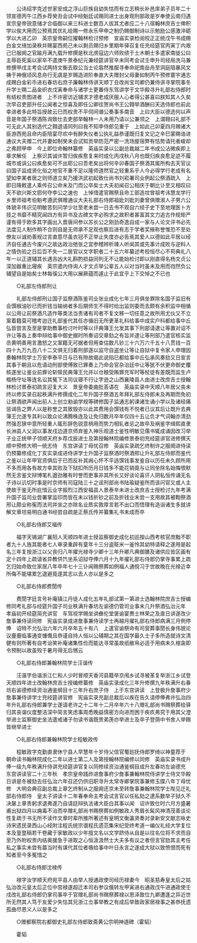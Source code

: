 <!-- { "loadSidebar": true } -->
　　公讳绍字克述世家安成之浮山巨族自幼失怙而有立志稍长补邑庠弟子员年二十领宣德丙午江西乡荐癸丑会试中经魁廷试赐同进士出身观刑部政是岁奉使云南归遇　宣宗皇帝锐意储才合临御以来三科进士数百人拔其尤者应二十八宿翰林庶吉士俾积学以俟大用而公预焉其优礼给赐一修永乐甲申之制仍赐御制诗以示勉励公感激淬砺学以大进乙卯　英宗皇帝嗣位擢翰林检讨预修　宣庙实录检阅校正正统戊午书成赐白金文绮加录秩并赐宴西苑己未以剩员赐归乡里期年驿召复任充经筵官丙寅丁内艰己巳服阕之官踰月满九载升修撰是秋北虏寇边六师败绩于土木朝士多遣家南徙公曰主辱臣死奚以家卒不遣庚午景泰纪元兼经筵讲官辛未同考会试壬申升司经局洗马兼修撰甲戌主考会试两持文衡去取公当士论翕然推服寻奉命祀南岳舟至洞庭阻暴风文祷于神俄顷风息舟行无虞是岁赐造进阶奉直大夫赠封父母妻如制丙午预修寰宇通志成赐白金彩币进右春坊右庶子廉翰林侍讲天顺丁丑改尚宝司卿仍兼侍讲寻掌院事冬升学士赐二品金织衣戊寅奉命与诸学士更番侍东驾讲学于文华殿寻升礼部右侍郎时有结权贵图进者　上不许密访近辅求才德老成厌服人心者得公甚喜曰朕知其人久矣次早召吏部升任公闻者之惊喜及即任公卿往贺尚书王公翱举酒酬曰天选侍郎也前此幸进者多此特旨授故云巳而权贵不平伺间谮公奏事多南音　上曰大臣以德选何以声音是年国子祭酒陈询致仕去吏部举翰林一人未用乃请以公兼领之　上谓翱曰礼部不可无此人其别选代之翱退语同列曰我不知李侍郎见重于　上如此己卯夏四月赐诸大臣游西苑且命内臣陪宴尽欢中有醉失仪者公执礼益恭谨既归复文记之辛巳蒙赐诰进通议大夫赠二代并妻如制癸未会试知贡举防范严密一洗场屋宿弊有怙势请托者峻却之弗顾甲申　今上即位命翰林纂修　英庙实录以公副总裁越二年书成公沾微疾即上章求解任　上察识其诚许暂归俟疾愈复来时成化丙戌秋八月也既归疾良愈足迹不履城市或讽公曰疾愈矣可不出耶公曰吾老矣出将何辛卯春国子祭酒其属所构去天官议曰国子监成贤化俗之地官不重不足以隆师道然官之轻重系乎人今必得学行老成有名望如李某者居之则师道立矣乃援洪武初起致仕尚书刘崧署司业例起公祭酒疏入　上即日降敕遣人乘传召公命未及门而公卒矣士大夫初闻召公相庆于朝比讣至又相叹曰天不欲兴斯文耶何夺李公之速也　上悼惜遣官赐祭且命工部造坟曾祖考讳慧龙学行乡里师祖考伯魁考遵武俱赠通议大夫礼部右侍郎祖妣刘妣刘妻曾俱赠淑人子男六公体貌丰伟识见明敏苦刻问学少壮至老未尝一日去书不观自六经子史下至地理医卜方技之书靡不精究闻四方有异书及古碑文字必购求之故积者甚富其文力追古作规矩严谨有得于欧多其字画出入晋唐间参以苏长公之刚劲奇逸自成一家与人论文评书必先法度见人制作稍不合则自是无师承不足观也察后进有志于学者奖掖称誉惟恐不至处僚友以诚劝善规过言直意尽虽衣冠不正举止失度亦必告焉其爱人以德如此平居以经济自任通古今废兴之故达政治弛张之宜参稽辨析竦人听闻其或先事计成败与逆料人之情伪验之日后百不失一二居官以文字职者二十五六年纂述考校恒尽心不苟典礼八年一以正道辅其长遇吉凶大礼斟酌损益同列无不让能始检讨即以刚直得名杨文贞公深加器重比寝疾　英宗遣内侍询人才文贞举公辈五人以对当时虽未及用而岿然负公辅望自是始矣士林每徯公大用以展厥蕴而遽止于此宜乎上下交悼之不已也 

　　○礼部左侍郎刑让 

　　礼部左侍郎刑让国子监祭酒陈鉴司业张业成化七年三月俱坐罪除名国子监旧有会馔椒油钞已而折钱当输纳者多后期师生不得时给出监则委而去颇有余积监中相循以公用让前祭酒凡造作等类法当责诸有司者不复文移一切任意之故所用尤伙又不立案着籍莫可稽考迨迁礼部鉴代其任亦循旧无所更革礼科给事中成实户科都给事中丘弘皆尝言及至是掌助教事检讨叶时等以讦典簿王允发其事下刑部请逮让等置对诏不许让等各上奏申辩给事中御史据时所奏诏交章劾之有旨并逮让等刑部乃遣官核实监丞黄明善用言激怒之又案籍无可据者但用查估数凡钞三十六万六千五十八贯钱一百四十九万九百八十二文俱无归着刑部遂以监守自盗坐让等让自狱中复令家人申理因奏翰林院学士万安李泰平日与已有隙故偈此说陷已都给事中丘弘承风奏劾又日宣言其事于朝且以危语动刑部使傅致已罪奏上乃命会官杂治廷中让等犹不伏更命御史覆核遂坐让鉴业前罪论斩赎民典簿王允并以仓粮受贿罪充军时等杖徒有差既而监生卢楷杨守址等连名讼其冤下法司议寝不行让字逊之山西襄陵县人由进士改庶吉士授翰林检讨景泰初疏言迎复大义　景皇帝委曲批荅语在　英庙实录中天顺八年居父丧未终以修实录召起秩满升修撰成化二年升国子祭酒五年拜礼部左侍郎未及再期而免初让祭酒欲声闻出前人上创立勑谕学规等碑修国子监通志躬课诸生诵小学以及诸经痛惩谒告之弊人以是称誉之其致毁亦以此其费用会馔钱有不悦者已议其后让既升去典簿王允遂专其利以致众论沸腾株连及让免归数月卒年仅四十五让负才气词翰亦清劲然强忍狭中意所轻重人辄形辞色锐意柄用而势力相轧者忌之故卒及祸鉴字缉熙直隶长洲县人父润以事发戍边道京师弃鉴入神乐观道士鉴性明敏见儒书辄成诵因改习举子业正统甲子领顺天府乡荐戊辰进士及第授翰林院编修景泰初充经筵讲官进修撰天顺中预修大明一统志侍　东宫讲读丁母忧召修　英庙实录疏乞终制许之服阕进侍读仍预纂修成化丁亥实录成进侍讲学士升国子监祭酒时祭酒邢让升礼部左侍郎而鉴代之鉴以让年甲官资俱后于已而反补其阙心怀不平适馔钱事发鉴自以历任未久顾所用不多而用各有故方幸其败及下狱扣所历月日钱多不能花销竟与让同坐除名始悔恨默然无言鉴文辩博笔札遒劲雅有时誉而吏事非其所长又好谈论喜讦人阴私恒传诵无名子诗以讥切时事是时京师有司寇陆三十之谣刑部尚书陆瑜疑鉴所而该问官又或人主使故于鉴无所庇惜云业字振烈江西安福县人景泰辛未进士改庶吉士授检讨九年考满升国子监司业尝署掌监印而皆在未以钱折钞之前及折钱业未尝一支用故其被鞫祭酒邢让颇业称寃而法司并坐之亦除名业质实敦厚言若不出口而悟理有造诣诸生多就讲解文章坦易明白通书经尝自疏是正蔡氏传并纂集礼书未成而卒 

　　○礼部右侍郎艾福传 

　　福字天锡湖广襄阳人天顺四年进士授监察御史成化初巡按山西考核官庶黜不职者九十人旌其能者七人审录重辟有童年十三分盗赃米一釜怜其幼特请释之遂用是起名三年复按浙江以父丧归八年擢光禄寺少卿十三年升卿凡典御膳及诸供应皆区画有定十四年上疏请省异教供饩坐系诏狱夺俸六月十九年擢礼部右侍郎仍掌寺事累上疏乞归始命致仕家居八年卒年七十三讣闻赐祭葬如例福人通傥习于世故晚在光禄近幸所侮不能堪累乞退避竟遂其志以去人亦以是多之 

　　○礼部右侍郎费誾传 

　　费誾字廷言号补庵镇江丹徒人成化五年礼部试第一第进士选翰林院庶吉士授编修同考礼部与经筵升国子司业秩满升春坊左谕德仍管司业事未几升祭酒弘治元年　孝庙初开经筵简充讲官　车驾视学赐坐讲彝伦堂褒谕宴赉士林荣之及直日讲遂改少詹事兼侍读同修　宪庙实录成进詹事兼侍读学士再越月擢礼部右侍郎病满三月例停俸　诏特不允弘治六年六月卒年五十有八　上遣官谕祭命有司营葬事誾长身伟貌论议亹亹临事通变慷慨且恭谨自持人恒以公辅期之其在国学最久士子多所造就诗文清健有则所著有自考诒笑补庵诸集性俭而能达寻常虽故纸敝帛必适于用病未久棺衾即令预制以故虽殁于暑月得无后憾云 

　　○礼部右侍郎兼翰林院学士汪谐传 

　　汪谐字伯谐浙江仁和人少时冒顺天香河县籍举京闱乡试寻被革复举浙江乡试登天顺四年进士改翰林庶吉士授编修纂修　英庙实录成化三年升修撰九年秩满升右春坊右谕德修续资治通鉴纲目十三年升右庶子侍　上于东宫讲读　上登极升詹事府少詹事兼侍讲学士充经筵讲官修　宪庙实录充副总裁后以疾在告久请停俸弗许弘治四年升礼部右侍郎兼学士遂请老许之十二年十二月卒年六十八赠礼部尚书赐祭葬给驿归其丧谐仪度整洁深中简言笑虑事周悉晚益慎密方向进而困于疾疚弗究于用其父澄举进士监察御史坐法遣戒诸子勿读书谐既贵弟箎亦举进士及卒子登荫中书舍人举赐皆继举进士 

　　○礼部右侍郎兼翰林院学士程敏政传 

　　程敏政字克勤直隶休宁县人早慧年十岁侍父信官蜀廵抚侍郎罗绮以神童荐于　朝命读书翰林院成化二年以进士第二人及第授翰林院编修以同修　英庙实录书成升俸一级九年秩满升侍讲充经筵讲官复以同修续资治通鉴纲目成升左春坊左谕德充　东宫讲读官二十三年秋　孝宗皇帝践祚进詹事府少詹事兼翰林院侍讲学士侍文华殿日讲是冬被劾去任弘治六年召还仍供旧职寻升太常寺卿掌院事兼修玉牒八年丁母忧修　大明会典召副总裁上章乞终制从之服阕还京未至转詹事兼翰林院学士陛见迁礼部右侍郎侍　皇太子讲读十二年春奉命主考会试言官以任私劾之逮系数举子狱久不决屡上章责躬求退弗遂乃自请廷辩执法诸大臣白其事以闻　诏许致仕时六月方盛暑甫出狱四月以痈毒不治而卒赠礼部尚书赐祭葬如例敏政人秀眉长髯风神清茂善谈论性复疏于书无所不读作文章时辈所推所著述有皇明文衡瀛贤奏对录新安文献志咏史诗宋遗民录西山心经附注程氏统宗谱程氏遗范集宋纪受终考道一编仪礼经大学复位本及篁墪稿若干卷藏于家敏政以少年擅文名以文学跻侍从自是以往名位将不求而自至乃外附权贵内结奥援急于进取之心恒汲汲然士大夫多有议之者但言官劾其主考任私之事实未尝有葢当时有谋代其位者嗾给事中叶日永言之遂成大狱以致愤恨而死有知者至今多冤惜之 

　　○礼部右侍郎沈禄传 

　　禄字汝学顺天府宛平县人由举人授通政使司经历禄妻今　昭圣慈寿皇太后之姑弘治改元皇太后正位中宫禄遂超迁本司右参议俄转左甲寅进右通政戊午进通政使壬戌改礼部右侍郎仍掌司事卒于官赠礼部尚书赐祭葬禄以恩泽致位九卿遭逢之异近世所无然其人笃于友爱少失怙其兄浙江佥事举教之有成后举致政家居禄事之甚恭抚遗孤曲尽恩义人以是多之 

　　○赠都察院右都御史礼部左侍郎致斋黄公宗明神道碑（霍韬） 

　　霍韬 
